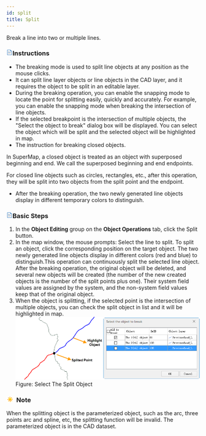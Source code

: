 ```yaml
---
id: split
title: Split
---
```

Break a line into two or multiple lines.

### ![](../../../img/read.gif)Instructions

  * The breaking mode is used to split line objects at any position as the mouse clicks. 
  * It can split line layer objects or line objects in the CAD layer, and it requires the object to be split in an editable layer.
  * During the breaking operation, you can enable the snapping mode to locate the point for splitting easily, quickly and accurately. For example, you can enable the snapping mode when breaking the intersection of line objects.
  * If the selected breakpoint is the intersection of multiple objects, the "Select the object to break" dialog box will be displayed. You can select the object which will be split and the selected object will be highlighted in map.
  * The instruction for breaking closed objects. 

In SuperMap, a closed object is treated as an object with superposed beginning and end. We call the superposed beginning and end endpoints.

For closed line objects such as circles, rectangles, etc., after this operation, they will be split into two objects from the split point and the endpoint.

  * After the breaking operation, the two newly generated line objects display in different temporary colors to distinguish. 

### ![](../../../img/read.gif)Basic Steps

  1. In the **Object Editing** group on the **Object Operations** tab, click the Split button.
  2. In the map window, the mouse prompts: Select the line to split. To split an object, click the corresponding position on the target object. The two newly generated line objects display in different colors (red and blue) to distinguish.This operation can continuously split the selected line object. After the breaking operation, the original object will be deleted, and several new objects will be created (the number of the new created objects is the number of the split points plus one). Their system field values are assigned by the system, and the non-system field values keep that of the original object.
  3. When the object is splitting, if the selected point is the intersection of multiple objects, you can check the split object in list and it will be highlighted in map.
![](img-en/SelectSplitObjects.png)  
Figure: Select The Split Object  

### ![](../../../img/note.png) Note

When the splitting object is the parameterized object, such as the arc, three points arc and spline, etc, the splitting function will be invalid. The parameterized object is in the CAD dataset.